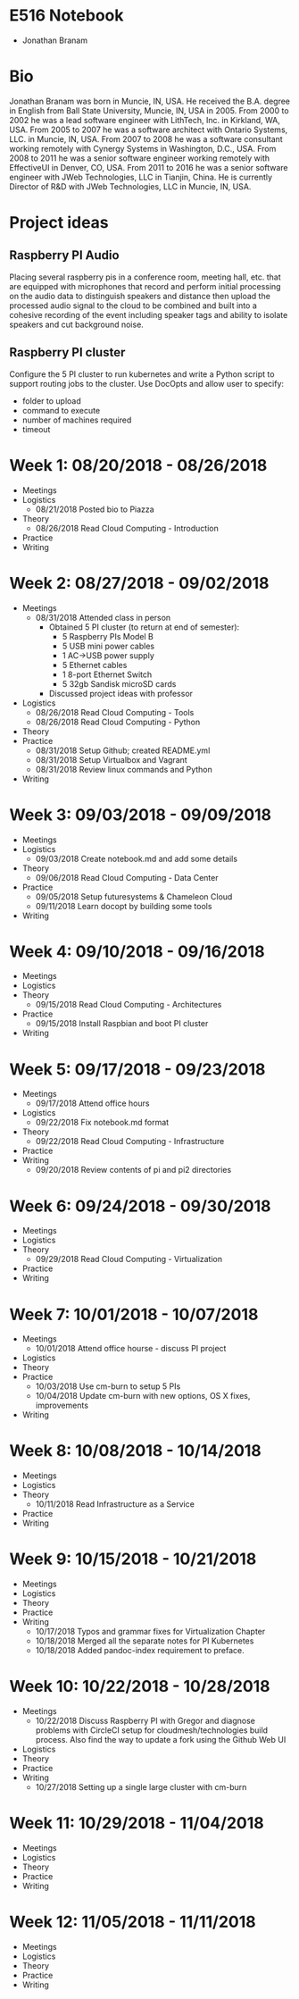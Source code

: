 # E516 Notebook
* Jonathan Branam

# Bio
Jonathan Branam was born in Muncie, IN, USA. He received the B.A. degree in
English from Ball State University, Muncie, IN, USA in 2005. From 2000 to 2002
he was a lead software engineer with LithTech, Inc. in Kirkland, WA, USA. From
2005 to 2007 he was a software architect with Ontario Systems, LLC. in Muncie,
IN, USA. From 2007 to 2008 he was a software consultant working remotely with
Cynergy Systems in Washington, D.C., USA. From 2008 to 2011 he was a senior
software engineer working remotely with EffectiveUI in Denver, CO, USA. From
2011 to 2016 he was a senior software engineer with JWeb Technologies, LLC in
Tianjin, China. He is currently Director of R&D with JWeb Technologies, LLC in
Muncie, IN, USA.

# Project ideas

## Raspberry PI Audio

Placing several raspberry pis in a conference room, meeting hall, etc.
that are equipped with microphones that record and perform initial
processing on the audio data to distinguish speakers and distance then
upload the processed audio signal to the cloud to be combined and
built into a cohesive recording of the event including speaker tags
and ability to isolate speakers and cut background noise.

## Raspberry PI cluster

Configure the 5 PI cluster to run kubernetes and write a Python
script to support routing jobs to the cluster. Use DocOpts and
allow user to specify: 

* folder to upload
* command to execute
* number of machines required
* timeout

# Week 1: 08/20/2018 - 08/26/2018

* Meetings
* Logistics
  * 08/21/2018 Posted bio to Piazza
* Theory
  * 08/26/2018 Read Cloud Computing - Introduction
* Practice
* Writing

# Week 2: 08/27/2018 - 09/02/2018

* Meetings
  * 08/31/2018 Attended class in person
    * Obtained 5 PI cluster (to return at end of semester):
      * 5 Raspberry PIs Model B
      * 5 USB mini power cables
      * 1 AC->USB power supply
      * 5 Ethernet cables
      * 1 8-port Ethernet Switch
      * 5 32gb Sandisk microSD cards
    * Discussed project ideas with professor
* Logistics
  * 08/26/2018 Read Cloud Computing - Tools
  * 08/26/2018 Read Cloud Computing - Python
* Theory
* Practice
  * 08/31/2018 Setup Github; created README.yml
  * 08/31/2018 Setup Virtualbox and Vagrant
  * 08/31/2018 Review linux commands and Python
* Writing

# Week 3: 09/03/2018 - 09/09/2018

* Meetings
* Logistics
  * 09/03/2018 Create notebook.md and add some details
* Theory
  * 09/06/2018 Read Cloud Computing - Data Center
* Practice
  * 09/05/2018 Setup futuresystems & Chameleon Cloud
  * 09/11/2018 Learn docopt by building some tools
* Writing

# Week 4: 09/10/2018 - 09/16/2018

* Meetings
* Logistics
* Theory
  * 09/15/2018 Read Cloud Computing - Architectures
* Practice
  * 09/15/2018 Install Raspbian and boot PI cluster
* Writing

# Week 5: 09/17/2018 - 09/23/2018

* Meetings
  * 09/17/2018 Attend office hours
* Logistics
  * 09/22/2018 Fix notebook.md format
* Theory
  * 09/22/2018 Read Cloud Computing - Infrastructure
* Practice
* Writing
  * 09/20/2018 Review contents of pi and pi2 directories

# Week 6: 09/24/2018 - 09/30/2018

* Meetings
* Logistics
* Theory
  * 09/29/2018 Read Cloud Computing - Virtualization
* Practice
* Writing

# Week 7: 10/01/2018 - 10/07/2018

* Meetings
  * 10/01/2018 Attend office hourse - discuss PI project
* Logistics
* Theory
* Practice
  * 10/03/2018 Use cm-burn to setup 5 PIs
  * 10/04/2018 Update cm-burn with new options, OS X fixes, improvements
* Writing

# Week 8: 10/08/2018 - 10/14/2018

* Meetings
* Logistics
* Theory
  * 10/11/2018 Read Infrastructure as a Service
* Practice
* Writing

# Week 9: 10/15/2018 - 10/21/2018

* Meetings
* Logistics
* Theory
* Practice
* Writing
  * 10/17/2018 Typos and grammar fixes for Virtualization Chapter
  * 10/18/2018 Merged all the separate notes for PI Kubernetes
  * 10/18/2018 Added pandoc-index requirement to preface.

# Week 10: 10/22/2018 - 10/28/2018

* Meetings
  * 10/22/2018 Discuss Raspberry PI with Gregor and diagnose problems with
    CircleCI setup for cloudmesh/technologies build process. Also find the way
    to update a fork using the Github Web UI
* Logistics
* Theory
* Practice
* Writing
  * 10/27/2018 Setting up a single large cluster with cm-burn

# Week 11: 10/29/2018 - 11/04/2018

* Meetings
* Logistics
* Theory
* Practice
* Writing

# Week 12: 11/05/2018 - 11/11/2018

* Meetings
* Logistics
* Theory
* Practice
* Writing

